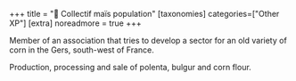 +++
title = "🌽 Collectif maïs population"
[taxonomies]
categories=["Other XP"]
[extra]
noreadmore = true
+++

Member of an association that tries to develop a sector for an old variety of corn in the Gers, south-west of France.

Production, processing and sale of polenta, bulgur and corn flour.

<!-- more -->